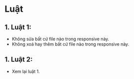 # Luật

## 1. Luật 1:

- Không sửa bất cứ file nào trong responsive này.
- Không xoá hay thêm bất cứ file nào trong responsive này.

## 1. Luật 2:

- Xem lại luật 1.

